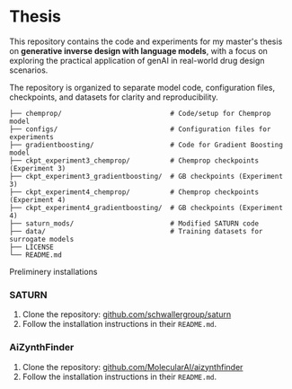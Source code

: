 # Thesis
This repository contains the code and experiments for my master's thesis on **generative inverse design with language models**, with a focus on exploring the practical application of genAI in real-world  drug design scenarios.

The repository is organized to separate model code, configuration files, checkpoints, and datasets for clarity and reproducibility.


```
├── chemprop/                           # Code/setup for Chemprop model
├── configs/                            # Configuration files for experiments
├── gradientboosting/                   # Code for Gradient Boosting model
├── ckpt_experiment3_chemprop/          # Chemprop checkpoints (Experiment 3)
├── ckpt_experiment3_gradientboosting/  # GB checkpoints (Experiment 3)
├── ckpt_experiment4_chemprop/          # Chemprop checkpoints (Experiment 4)
├── ckpt_experiment4_gradientboosting/  # GB checkpoints (Experiment 4)
├── saturn_mods/                        # Modified SATURN code
├── data/                               # Training datasets for surrogate models
├── LICENSE
└── README.md
```

Preliminery installations
### SATURN
1. Clone the repository: [github.com/schwallergroup/saturn](https://github.com/schwallergroup/saturn)
2. Follow the installation instructions in their `README.md`.

### AiZynthFinder
1. Clone the repository: [github.com/MolecularAI/aizynthfinder](https://github.com/MolecularAI/aizynthfinder)
2. Follow the installation instructions in their `README.md`.


